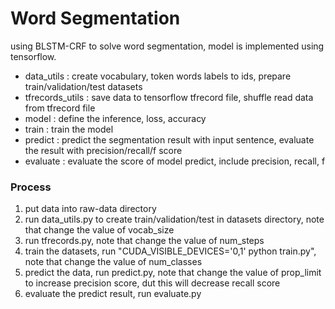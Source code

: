 # Word Segmentation

using BLSTM-CRF to solve word segmentation, model is implemented using tensorflow.

* data_utils : create vocabulary, token words labels to ids, prepare train/validation/test datasets
* tfrecords_utils : save data to tensorflow tfrecord file, shuffle read data from tfrecord file
* model : define the inference, loss, accuracy
* train : train the model
* predict : predict the segmentation result with input sentence, evaluate the result with precision/recall/f score
* evaluate : evaluate the score of model predict, include precision, recall, f

### Process
1. put data into raw-data directory
2. run data_utils.py to create train/validation/test in datasets directory, note that change the value of vocab_size
3. run tfrecords.py, note that change the value of num_steps
4. train the datasets, run "CUDA_VISIBLE_DEVICES='0,1' python train.py", note that change the value of num_classes
5. predict the data, run predict.py, note that change the value of prop_limit to increase precision score, dut this will decrease recall score
6. evaluate the predict result, run evaluate.py
